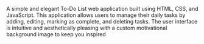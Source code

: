 A simple and elegant To-Do List web application built using HTML, CSS, and JavaScript. This application allows users to manage their daily tasks by adding, editing, marking as complete, and deleting tasks. The user interface is intuitive and aesthetically pleasing with a custom motivational background image to keep you inspired
